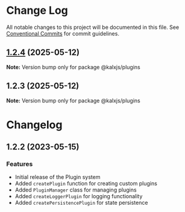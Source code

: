 # Change Log

All notable changes to this project will be documented in this file.
See [Conventional Commits](https://conventionalcommits.org) for commit guidelines.

## [1.2.4](https://github.com/Odeneho-Calculus/kalxjs/compare/@kalxjs/plugins@1.2.3...@kalxjs/plugins@1.2.4) (2025-05-12)

**Note:** Version bump only for package @kalxjs/plugins

## 1.2.3 (2025-05-12)

**Note:** Version bump only for package @kalxjs/plugins

# Changelog

## 1.2.2 (2023-05-15)

### Features

- Initial release of the Plugin system
- Added `createPlugin` function for creating custom plugins
- Added `PluginManager` class for managing plugins
- Added `createLoggerPlugin` for logging functionality
- Added `createPersistencePlugin` for state persistence
